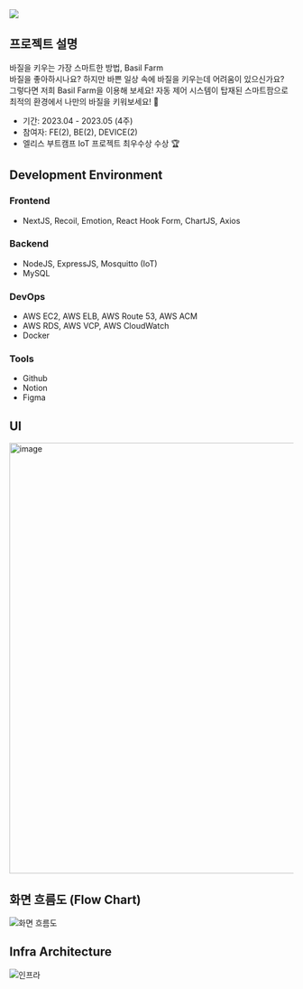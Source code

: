 <img src="https://capsule-render.vercel.app/api?type=waving&color=50D374&height=300&section=header&text=Basil%20Farm&fontSize=90" />

## 프로젝트 설명
바질을 키우는 가장 스마트한 방법, Basil Farm </br>
바질을 좋아하시나요? 하지만 바쁜 일상 속에 바질을 키우는데 어려움이 있으신가요? </br>
그렇다면 저희 Basil Farm을 이용해 보세요! 자동 제어 시스템이 탑재된 스마트팜으로 최적의 환경에서 나만의 바질을 키워보세요! 🌿


- 기간: 2023.04 - 2023.05 (4주)
- 참여자: FE(2), BE(2), DEVICE(2)
- 엘리스 부트캠프 IoT 프로젝트 최우수상 수상 🏆

## Development Environment
### Frontend
- NextJS, Recoil, Emotion, React Hook Form, ChartJS, Axios
### Backend
- NodeJS, ExpressJS, Mosquitto (IoT)
- MySQL
### DevOps
- AWS EC2, AWS ELB, AWS Route 53, AWS ACM
- AWS RDS, AWS VCP, AWS CloudWatch
- Docker
### Tools
- Github
- Notion
- Figma

## UI
<img width="763" alt="image" src="https://github.com/ha-ccoon/basilfarm-backend/assets/86749331/880ac7fe-3f96-4eec-9d03-ba08bd57c810">

## 화면 흐름도 (Flow Chart)
![화면 흐름도](https://github.com/ha-ccoon/basilfarm-backend/assets/86749331/0778b15c-e153-4f1a-b370-bb39bec22f78)

## Infra Architecture
![인프라](https://github.com/ha-ccoon/basilfarm-backend/assets/86749331/a40ad2bb-7d86-4aa0-8be7-08e17a2e193e)
